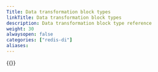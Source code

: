 ```yaml
---
Title: Data transformation block types
linkTitle: Data transformation block types
description: Data transformation block type reference
weight: 30
alwaysopen: false
categories: ["redis-di"]
aliases: 
---
```


{{<allchildren style="h2" description="true"/>}}

